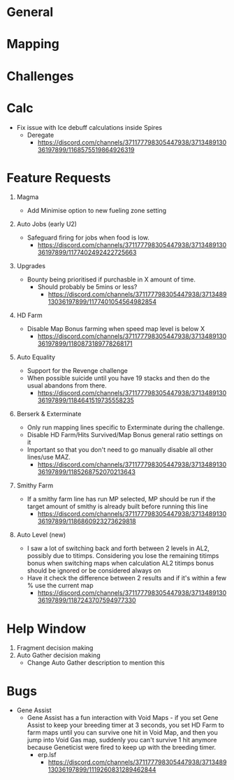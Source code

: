 # General

# Mapping

# Challenges

# Calc

-   Fix issue with Ice debuff calculations inside Spires
    -   Deregate
        -   https://discord.com/channels/371177798305447938/371348913036197899/1168575519864926319

# Feature Requests

1. Magma

    - Add Minimise option to new fueling zone setting

2. Auto Jobs (early U2)

    - Safeguard firing for jobs when food is low.
        - https://discord.com/channels/371177798305447938/371348913036197899/1177402492422725663

3. Upgrades

    - Bounty being prioritised if purchasble in X amount of time.
        - Should probably be 5mins or less?
            - https://discord.com/channels/371177798305447938/371348913036197899/1177401054564982854

4. HD Farm

    - Disable Map Bonus farming when speed map level is below X
        - https://discord.com/channels/371177798305447938/371348913036197899/1180873189778268171

5. Auto Equality

    - Support for the Revenge challenge
    - When possible suicide until you have 19 stacks and then do the usual abandons from there.
        - https://discord.com/channels/371177798305447938/371348913036197899/1184641519735558235

6. Berserk & Exterminate

    - Only run mapping lines specific to Exterminate during the challenge.
    - Disable HD Farm/Hits Survived/Map Bonus general ratio settings on it
    - Important so that you don't need to go manually disable all other lines/use MAZ.
        - https://discord.com/channels/371177798305447938/371348913036197899/1185268752070213643

7. Smithy Farm

    - If a smithy farm line has run MP selected, MP should be run if the target amount of smithy is already built before running this line
        - https://discord.com/channels/371177798305447938/371348913036197899/1186860923273629818

8. Auto Level (new)

    - I saw a lot of switching back and forth between 2 levels in AL2, possibly due to titimps. Considering you lose the remaining titimps bonus when switching maps when calculation AL2 titimps bonus should be ignored or be considered always on
    - Have it check the difference between 2 results and if it's within a few % use the current map
        - https://discord.com/channels/371177798305447938/371348913036197899/1187243707594977330

# Help Window

1. Fragment decision making
2. Auto Gather decision making
    - Change Auto Gather description to mention this

# Bugs

-   Gene Assist
    -   Gene Assist has a fun interaction with Void Maps - if you set Gene Assist to keep your breeding timer at 3 seconds, you set HD Farm to farm maps until you can survive one hit in Void Map, and then you jump into Void Gas map, suddenly you can't survive 1 hit anymore because Geneticist were fired to keep up with the breeding timer.
        -   erp.lsf
            -   https://discord.com/channels/371177798305447938/371348913036197899/1119260831289462844
